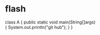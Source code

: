 # flash
class A
{
  public static void main(String[]args)  
  {
    System.out.println("git hub");
    }
    }
